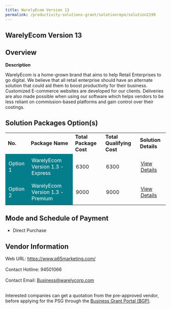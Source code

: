 ```yaml
---
title: WarelyEcom Version 13
permalink: /productivity-solutions-grant/solutionrepo/solution2199
---
```


## WarelyEcom Version 13

## Overview

**Description**

WarelyEcom is a home-grown brand that aims to help Retail Enterprises to go digital. We believe that all retail enterprise should have an alternate solution that could aid them to boost productivity for their business. Customized E-commerce websites are developed for our clients. Deliveries are also made possible when using our software which helps vendors to be less reliant on commission-based platforms and gain control over their costings.

## Solution Packages Option(s)

<table>
<tr>
<td><b>No.</b></td>
<td><b>Package Name</b></td>
<td><b>Total Package Cost</b></td>
<td><b>Total Qualifying Cost</b></td>
<td><b>Solution Details</b></td>
</tr>
<tr>
<td style='padding: 10px; background-color: #037E8A; color: #FFFFFF;'>Option 1</td>
<td style='padding: 10px; background-color: #037E8A; color: #FFFFFF;'>WarelyEcom Version 1.3 - Express</td>
<td style='padding: 10px;'>6300</td>
<td style='padding: 10px;'>6300</td>
<td style='padding: 10px;'><a href='https://www.gobusiness.gov.sg/images/psg/Plus65Marketing20200814_Desensitised_Annex_3_Part_1.pdf' target='_blank'>View Details</a></td>
</tr>
<tr>
<td style='padding: 10px; background-color: #037E8A; color: #FFFFFF;'>Option 2</td>
<td style='padding: 10px; background-color: #037E8A; color: #FFFFFF;'>WarelyEcom Version 1.3 - Premium</td>
<td style='padding: 10px;'>9000</td>
<td style='padding: 10px;'>9000</td>
<td style='padding: 10px;'><a href='https://www.gobusiness.gov.sg/images/psg/Plus65Marketing20200814_Desensitised_Annex_3_Part_2.pdf' target='_blank'>View Details</a></td>
</tr>
</table>

## Mode and Schedule of Payment

 - Direct Purchase

## Vendor Information

 Web URL: https://www.p65marketing.com/ <br><br>Contact Hotline: 94501066 <br><br>Contact Email: Business@warelycorp.com <br><br>

Interested companies can get a quotation from the pre-approved vendor, before applying for the PSG through the <a href='https://www.businessgrants.gov.sg/' target='_blank' rel='noopener'>Business Grant Portal (BGP)</a>.

<script src="/jquery/resize-tables.js"></script>
